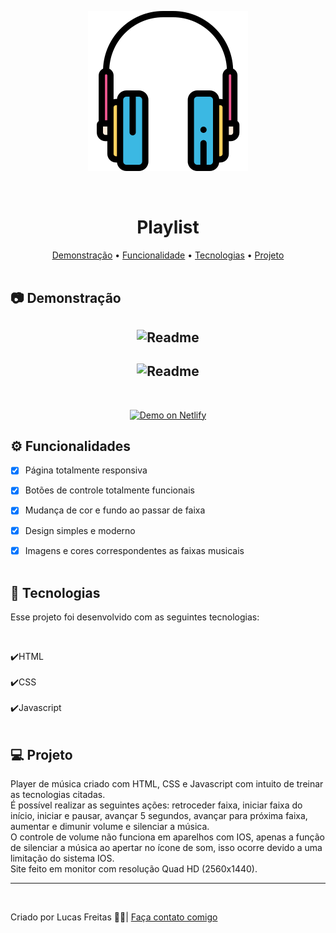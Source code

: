 <p align="center"><img align="center" src="./assets/fone_grande.png"> <br> <br> <br></p>

<h1 align="center"> Playlist </h1>

<p align="center">
    <a href="#demo"> Demonstração</a> •
    <a href="#func"> Funcionalidade</a> •
    <a href="#tec"> Tecnologias</a> •
    <a href="#projeto"> Projeto</a> 
    <br> <br> 

<h2 id="demo"> 📷 Demonstração </h2>


<h2 align="center"> <img alt="Readme" title="Readme" src=./gif/1.gif> </h2>
<h2 align="center"> <img alt="Readme" title="Readme" src=./gif/2.gif> </h2>


<br>
<p align="center">
<a href="https://laughing-mcclintock-c2c3d1.netlify.app/">
<img alt="Demo on Netlify" src="https://res.cloudinary.com/lukemorales/image/upload/v1563043495/readme_logos/demo_on_netlify_bbuvjz.png" data-canonical-src="https://res.cloudinary.com/lukemorales/image/upload/v1563043495/readme_logos/demo_on_netlify_bbuvjz.png" style="max-width: 100%;">
</a></p>

<h2 id="func"> ⚙ Funcionalidades </h2>

 - [x] Página totalmente responsiva <br>
 - [x] Botões de controle totalmente funcionais</br>
 - [x] Mudança de cor e fundo ao passar de faixa</br>
 - [x] Design simples e moderno <br>
 - [x] Imagens e cores correspondentes as faixas musicais <br> <br>


<h2 id="tec"> 🚀 Tecnologias </h2>

<p> Esse projeto foi desenvolvido com as seguintes tecnologias: </p><br>

✔️HTML<br><br>
✔️CSS<br><br>
✔️Javascript<br><br>


<h2 id="projeto"> 💻 Projeto </h2>

<p>Player de música criado com HTML, CSS e Javascript com intuito de treinar as tecnologias citadas. <br> É possível realizar as seguintes ações: retroceder faixa, iniciar faixa do início, iniciar e pausar, avançar 5 segundos, avançar para próxima faixa, aumentar e dimunir volume e silenciar a música. <br> O controle de volume não funciona em aparelhos com IOS, apenas a função de silenciar a música ao apertar no ícone de som, isso ocorre devido a uma limitação do sistema IOS.<br> Site feito em monitor com resolução Quad HD (2560x1440).</p> 
<hr>
<br>
<p> Criado por Lucas Freitas 🖖🏽| <a href="https://www.linkedin.com/in/lucasfreitas01/"> Faça contato comigo </a> <p> 
